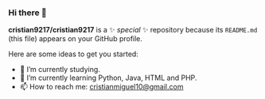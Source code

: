 ### Hi there 👋

**cristian9217/cristian9217** is a ✨ _special_ ✨ repository because its `README.md` (this file) appears on your GitHub profile.

Here are some ideas to get you started:

- 🔭 I’m currently studying.
- 🌱 I’m currently learning Python, Java, HTML and PHP.
- 📫 How to reach me: cristianmiguel10@gmail.com

